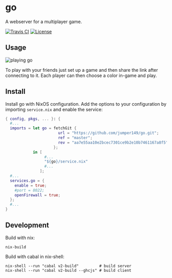 # go

A webserver for a multiplayer game.

[![Travis CI](https://img.shields.io/travis/com/jumper149/go?style=for-the-badge)](https://travis-ci.com/github/jumper149/go)
[![License](https://img.shields.io/github/license/jumper149/go?style=for-the-badge)](./LICENSE)

## Usage

![playing go](https://github.com/jumper149/data/blob/master/go/go.gif?raw=true)

To play with your friends just set up a game and then share the link after connecting to it.
Each player can then choose a color in-game and play.

## Install

Install go with NixOS configuration.
Add the options to your configuration by importing `service.nix` and enable the service:
```nix
{ config, pkgs, ... }: {
  #...
  imports = let go = fetchGit {
                       url = "https://github.com/jumper149/go.git";
                       ref = "master";
                       rev = "aa7e55aa10e2bcec7301ce9b2e10b7461167a8f5";
                     };
            in [
                 #...
                 "${go}/service.nix"
                 #...
               ];
  #...
  services.go = {
    enable = true;
    #port = 8022;
    openFirewall = true;
  };
  #...
}
```

## Development

Build with nix:
```
nix-build
```

Build with cabal in nix-shell:
```
nix-shell --run "cabal v2-build"         # build server
nix-shell --run "cabal v2-build --ghcjs" # build client
```
